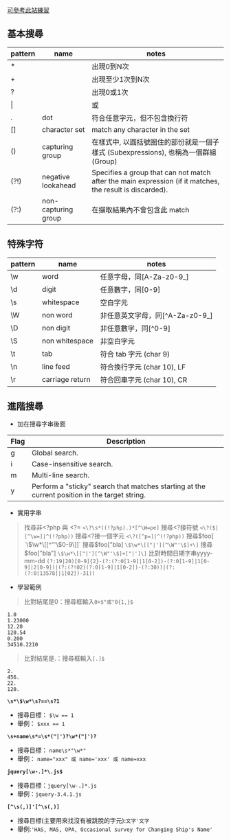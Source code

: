 [可參考此站練習](https://regexr.com/)

## 基本搜尋 ##

| pattern | name                | notes                                                                                                    |
| ------- | ------------------- | -------------------------------------------------------------------------------------------------------- |
| *       |                     | 出現0到N次                                                                                               |
| +       |                     | 出現至少1次到N次                                                                                         |
| ?       |                     | 出現0或1次                                                                                               |
| \|      |                     | 或                                                                                                       |
| .       | dot                 | 符合任意字元，但不包含換行符                                                                             |
| []      | character set       | match any character in the set                                                                           |
| ()      | capturing group     | 在樣式中, 以圓括號圈住的部份就是一個子樣式 (Subexpressions), 也稱為一個群組 (Group)                      |
| (?!)    | negative lookahead  | Specifies a group that can not match after the main expression (if it matches, the result is discarded). |
| (?:)    | non-capturing group | 在擷取結果內不會包含此 match                                                                             |

## 特殊字符 ##
| pattern | name            | notes                           |
| ------- | --------------- | ------------------------------- |
| \w      | word            | 任意字母，同[A-Za-z0-9_]        |
| \d      | digit           | 任意數字，同[0-9]               |
| \s      | whitespace      | 空白字元                        |
| \W      | non word        | 非任意英文字母，同[^A-Za-z0-9_] |
| \D      | non digit       | 非任意數字，同[^0-9]            |
| \S      | non whitespace  | 非空白字元                      |
| \t      | tab             | 符合 tab 字元 (char 9)          |
| \n      | line feed       | 符合換行字元 (char 10), LF      |
| \r      | carriage return | 符合回車字元 (char 10), CR      |


## 進階搜尋 ##

- 加在搜尋字串後面

| Flag | Description                                                                                   |
| ---- | --------------------------------------------------------------------------------------------- |
| g    | Global search.                                                                                |
| i    | Case-insensitive search.                                                                      |
| m    | Multi-line search.                                                                            |
| y    | Perform a "sticky" search that matches starting at the current position in the target string. |


- 實用字串
>   找尋非<?php 與 <?= `<\?\s*((!?php).)*[^\W=pe]`
>   搜尋<?接符號 `<\?($|[^\w=]|^(!?php))`
>   搜尋<?接一個字元 `<\?([^p=]|^(!?php))`
>   搜尋$foo[ `\$\w*\[[^"'\$0-9\]]`
>   搜尋$foo["bla] `\$\w*\[["|'][^\W"'\$]+\]`
>   搜尋$foo["bla"] `\$\w*\[["|'][^\W"'\$]+["|']\]`
>   比對時間日期字串yyyy-mm-dd `(?:19|20)[0-9]{2}-(?:(?:0[1-9]|1[0-2])-(?:0[1-9]|1[0-9]|2[0-9])|(?:(?!02)(?:0[1-9]|1[0-2])-(?:30))|(?:(?:0[13578]|1[02])-31))`

- 學習範例
>   比對結尾是0：搜尋框輸入`0+$"或"0{1,}$`
```
1.0
1.23000
12.20
120.54
0.200
34510.2210
```
>   比對結尾是.：搜尋框輸入`[.]$`
```
2.
456.
22.
120.
```


**`\s*\$\w*\s?==\s?1`**

- 搜尋目標： `$\w == 1`
- 舉例： `$xxx == 1`


**`\s+name\s*=\s*("|')?\w*("|')?`**

- 搜尋目標： `name\s*"\w*"`
- 舉例： `name="xxx" 或 name='xxx' 或 name=xxx`


**`jquery[\w-.]*\.js$`**

- 搜尋目標：`jquery[\w-.]*.js`
- 舉例：`jquery-3.4.1.js`


**`[^\s(,)]'[^\s(,)]`**

- 搜尋目標(主要用來找沒有被跳脫的字元):`文字'文字`
- 舉例:`'HAS, MAS, OPA, Occasional survey for Changing Ship's Name'`
